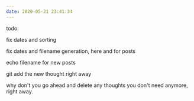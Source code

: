 ```yaml
---
date: 2020-05-21 23:41:34
---
```

todo:

fix dates and sorting

fix dates and filename generation, here and for posts

echo filename for new posts

git add the new thought right away

why don't you go ahead and delete any thoughts you don't need anymore, right away.
